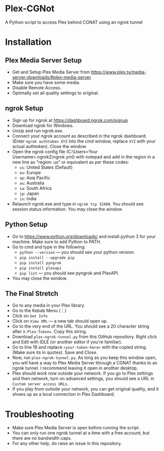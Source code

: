 # Plex-CGNot
A Python script to access Plex behind CGNAT using an ngrok tunnel

# Installation

## Plex Media Server Setup
- Get and Setup Plex Media Server from https://www.plex.tv/media-server-downloads/#plex-media-server.
- Make sure you have some media.
- Disable Remote Access.
- Optimally set all quality settings to original.

## ngrok Setup
- Sign up for ngrok at https://dashboard.ngrok.com/signup
- Download ngrok for Windows.
- Unzip and run ngrok.exe.
- Connect your ngrok account as described in the ngrok dashboard. (Enter `ngrok authtoken XYZ` into the cmd window, replace `XYZ` with your actual authtoken). Close the window.
- Open the ngrok config file (C:\Users\<Your Username>\.ngrok2\ngrok.yml) with notepad and add in the region in a new line as "region: us" or equivalent as per these codes:
	- `us`: United States (Default)
	- `eu`: Europe
	- `ap`: Asia Pacific
	- `au`: Australia
	- `sa`: South Africa
	- `jp`: Japan
	- `in`: India
- Relaunch ngrok.exe and type in `ngrok tcp 32400`. You should see session status information. You may close the window.

## Python  Setup
- Go to https://www.python.org/downloads/ and install python 3 for your machine. Make sure to add Python to PATH.
- Go to cmd and type in the following:
  - `python --version` — you should see your python version.
  - `pip install --upgrade pip`
  - `pip install pyngrok`
  - `pip install plexapi`
  - `pip list` — you should see pyngrok and PlexAPI.
- You may close the window.

## The Final Stretch
- Go to any media in your Plex library.
- Go to the Kebab Menu (⋮)
- Click on `Get Info`
- Click on `View XML` — a new tab should open up.
- Go to the very end of the URL. You should see a 20 character string after `X-Plex-Token=`. Copy this string.
- Download `plex-ngrok-tunnel.py` from this GitHub repository. Right click and Edit with IDLE (or another editor if you're familiar).
- Go to line 18 and replace `<your-token-here>` with the copied string. (Make sure its in quotes). Save and Close.
- Now, run `plex-ngrok-tunnel.py`. As long as you keep this window open, you will have a way to Plex Media Server through a CGNAT thanks to an ngrok tunnel. I recommend leaving it open in another desktop.
- Plex should work now outside your network. If you go to Plex settings and then network, turn on advanced settings, you should see a URL in `Custom server access URLs`. 
- If you play from outside your network, you can get original quality, and it shows up as a local connection in Plex Dashboard.

# Troubleshooting
- Make sure Plex Media Server is open before running the script.
- You can only run one ngrok tunnel at a time with a free account, but there are no bandwidth caps.
- For any other help, do raise an issue in this repository.
